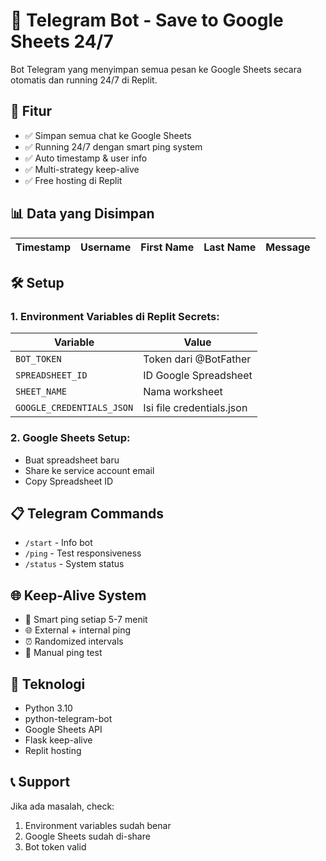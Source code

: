 # 🤖 Telegram Bot - Save to Google Sheets 24/7

Bot Telegram yang menyimpan semua pesan ke Google Sheets secara otomatis dan running 24/7 di Replit.

## 🚀 Fitur

- ✅ Simpan semua chat ke Google Sheets
- ✅ Running 24/7 dengan smart ping system
- ✅ Auto timestamp & user info
- ✅ Multi-strategy keep-alive
- ✅ Free hosting di Replit

## 📊 Data yang Disimpan

| Timestamp | Username | First Name | Last Name | Message |
|-----------|----------|------------|-----------|---------|

## 🛠️ Setup

### 1. Environment Variables di Replit Secrets:

| Variable | Value |
|----------|-------|
| `BOT_TOKEN` | Token dari @BotFather |
| `SPREADSHEET_ID` | ID Google Spreadsheet |
| `SHEET_NAME` | Nama worksheet |
| `GOOGLE_CREDENTIALS_JSON` | Isi file credentials.json |

### 2. Google Sheets Setup:
- Buat spreadsheet baru
- Share ke service account email
- Copy Spreadsheet ID

## 📋 Telegram Commands

- `/start` - Info bot
- `/ping` - Test responsiveness  
- `/status` - System status

## 🌐 Keep-Alive System

- 🔄 Smart ping setiap 5-7 menit
- 🌐 External + internal ping
- ⏰ Randomized intervals
- 🏓 Manual ping test

## 🔧 Teknologi

- Python 3.10
- python-telegram-bot
- Google Sheets API
- Flask keep-alive
- Replit hosting

## 📞 Support

Jika ada masalah, check:
1. Environment variables sudah benar
2. Google Sheets sudah di-share
3. Bot token valid
